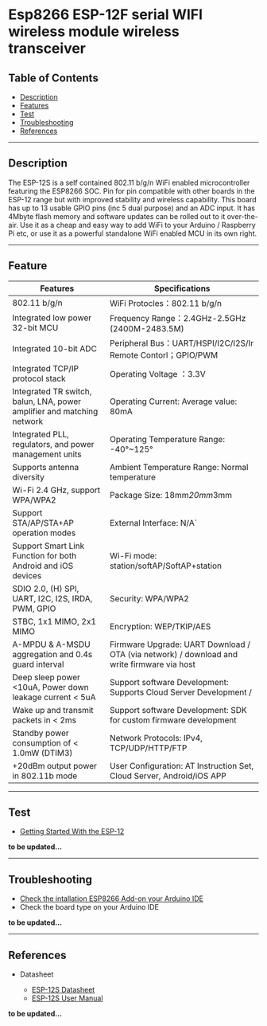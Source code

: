 # Esp8266 ESP-12F serial WIFI wireless module wireless transceiver

## Table of Contents

-   [Description](#description)
-   [Features](#features)
-   [Test](#test)
-   [Troubleshooting](#troubleshooting)
-   [References](#references)

---

## Description

The ESP-12S is a self contained 802.11 b/g/n WiFi enabled microcontroller featuring the ESP8266 SOC. Pin for pin compatible with other boards in the ESP-12 range but with improved stability and wireless capability. This board has up to 13 usable GPIO pins (inc 5 dual purpose) and an ADC input. It has 4Mbyte flash memory and software updates can be rolled out to it over-the-air. Use it as a cheap and easy way to add WiFi to your Arduino / Raspberry Pi etc, or use it as a powerful standalone WiFi enabled MCU in its own right.

---

## Feature

| Features                                                               | Specifications                                                                             |
| ---------------------------------------------------------------------- | ------------------------------------------------------------------------------------------ |
| 802.11 b/g/n                                                           | WiFi Protocles：802.11 b/g/n                                                               |
| Integrated low power 32-bit MCU                                        | Frequency Range：2.4GHz-2.5GHz (2400M-2483.5M)                                             |
| Integrated 10-bit ADC                                                  | Peripheral Bus：UART/HSPI/I2C/I2S/Ir Remote Contorl；GPIO/PWM                              |
| Integrated TCP/IP protocol stack                                       | Operating Voltage ：3.3V                                                                   |
| Integrated TR switch, balun, LNA, power amplifier and matching network | Operating Current: Average value: 80mA                                                     |
| Integrated PLL, regulators, and power management units                 | Operating Temperature Range: -40°~125°                                                     |
| Supports antenna diversity                                             | Ambient Temperature Range: Normal temperature                                              |
| Wi-Fi 2.4 GHz, support WPA/WPA2                                        | Package Size: 18mm*20mm*3mm                                                                |
| Support STA/AP/STA+AP operation modes                                  | External Interface: N/A`                                                                   |
| Support Smart Link Function for both Android and iOS devices           | Wi-Fi mode: station/softAP/SoftAP+station                                                  |
| SDIO 2.0, (H) SPI, UART, I2C, I2S, IRDA, PWM, GPIO                     | Security: WPA/WPA2                                                                         |
| STBC, 1x1 MIMO, 2x1 MIMO                                               | Encryption: WEP/TKIP/AES                                                                   |
| A-MPDU & A-MSDU aggregation and 0.4s guard interval                    | Firmware Upgrade: UART Download / OTA (via network) / download and write firmware via host |
| Deep sleep power <10uA, Power down leakage current < 5uA               | Support software Development: Supports Cloud Server Development /                          |
| Wake up and transmit packets in < 2ms                                  | Support software Development: SDK for custom firmware development                          |
| Standby power consumption of < 1.0mW (DTIM3)                           | Network Protocols: IPv4, TCP/UDP/HTTP/FTP                                                  |
| +20dBm output power in 802.11b mode                                    | User Configuration: AT Instruction Set, Cloud Server, Android/iOS APP                      |

---

## Test

-   [Getting Started With the ESP-12](https://www.instructables.com/Getting-Started-with-the-ESP8266-ESP-12/)

**to be updated...**

---

## Troubleshooting

-   [Check the intallation ESP8266 Add-on your Arduino IDE](https://arduino.esp8266.com/Arduino/versions/2.3.0/doc/installing.html)
-   Check the board type on your Arduino IDE

**to be updated...**

---

## References

-   Datasheet

    -   [ESP-12S Datasheet](http://bit.ly/ESP-12S-Datasheet)
    -   [ESP-12S User Manual](http://bit.ly/3lvufhR)

**to be updated...**
